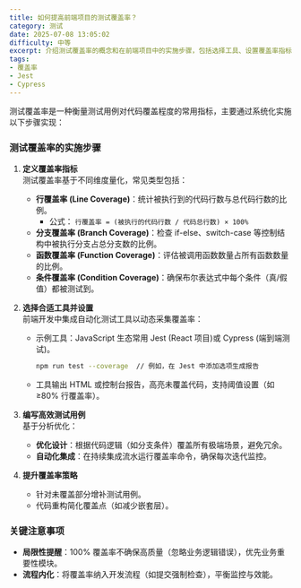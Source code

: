 ```yaml
---
title: 如何提高前端项目的测试覆盖率？
category: 测试
date: 2025-07-08 13:05:02
difficulty: 中等
excerpt: 介绍测试覆盖率的概念和在前端项目中的实施步骤，包括选择工具、设置覆盖率指标以及编写高效测试用例。
tags:
- 覆盖率
- Jest
- Cypress
---
```

测试覆盖率是一种衡量测试用例对代码覆盖程度的常用指标，主要通过系统化实施以下步骤实现：  

### 测试覆盖率的实施步骤  

1. **定义覆盖率指标**  
   测试覆盖率基于不同维度量化，常见类型包括：  
   - **行覆盖率 (Line Coverage)**：统计被执行到的代码行数与总代码行数的比例。  
     - 公式： `行覆盖率 = (被执行的代码行数 / 代码总行数) × 100%`  
   - **分支覆盖率 (Branch Coverage)**：检查 if-else、switch-case 等控制结构中被执行分支占总分支数的比例。  
   - **函数覆盖率 (Function Coverage)**：评估被调用函数数量占所有函数数量的比例。  
   - **条件覆盖率 (Condition Coverage)**：确保布尔表达式中每个条件（真/假值）都被测试到。  

2. **选择合适工具并设置**  
   前端开发中集成自动化测试工具以动态采集覆盖率：  
   - 示例工具：JavaScript 生态常用 Jest (React 项目)或 Cypress (端到端测试)。  
     ```bash
     npm run test --coverage  // 例如，在 Jest 中添加选项生成报告
     ```
   - 工具输出 HTML 或控制台报告，高亮未覆盖代码，支持阈值设置（如≥80% 行覆盖率）。  

3. **编写高效测试用例**  
   基于分析优化：  
   - **优化设计**：根据代码逻辑（如分支条件）覆盖所有极端场景，避免冗余。  
   - **自动化集成**：在持续集成流水运行覆盖率命令，确保每次迭代监控。  

4. **提升覆盖率策略**  
   - 针对未覆盖部分增补测试用例。  
   - 代码重构简化覆盖点（如减少嵌套层）。  

### 关键注意事项  
- **局限性提醒**：100% 覆盖率不确保高质量（忽略业务逻辑错误），优先业务重要性模块。  
- **流程内化**：将覆盖率纳入开发流程（如提交强制检查），平衡监控与效能。
